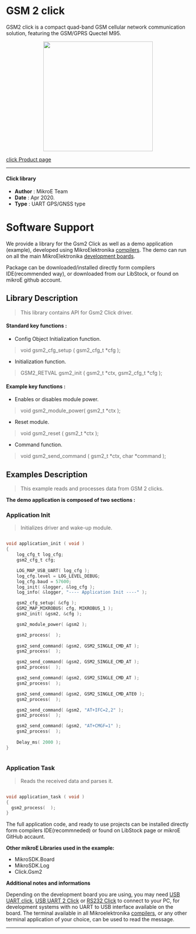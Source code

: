 
# GSM 2 click

GSM2 click is a compact quad-band GSM cellular network communication solution, featuring the GSM/GPRS Quectel M95. 

<p align="center">
  <img src="https://download.mikroe.com/images/click_for_ide/gsm2_click.png" height=300px>
</p>

[click Product page](<https://www.mikroe.com/gsm-2-click>)

---


#### Click library 

- **Author**        : MikroE Team
- **Date**          : Apr 2020.
- **Type**          : UART GPS/GNSS type


# Software Support

We provide a library for the Gsm2 Click 
as well as a demo application (example), developed using MikroElektronika 
[compilers](https://shop.mikroe.com/compilers). 
The demo can run on all the main MikroElektronika [development boards](https://shop.mikroe.com/development-boards).

Package can be downloaded/installed directly form compilers IDE(recommended way), or downloaded from our LibStock, or found on mikroE github account. 

## Library Description

> This library contains API for Gsm2 Click driver.

#### Standard key functions :

- Config Object Initialization function.
> void gsm2_cfg_setup ( gsm2_cfg_t *cfg ); 
 
- Initialization function.
> GSM2_RETVAL gsm2_init ( gsm2_t *ctx, gsm2_cfg_t *cfg );


#### Example key functions :

- Enables or disables module power.
> void gsm2_module_power( gsm2_t *ctx );
 
- Reset module.
> void gsm2_reset ( gsm2_t *ctx );

- Command function.
> void gsm2_send_command ( gsm2_t *ctx, char *command );

## Examples Description

> This example reads and processes data from GSM 2 clicks.

**The demo application is composed of two sections :**

### Application Init 

> Initializes driver and wake-up module.

```c

void application_init ( void )
{
    log_cfg_t log_cfg;
    gsm2_cfg_t cfg;

    LOG_MAP_USB_UART( log_cfg );
    log_cfg.level = LOG_LEVEL_DEBUG;
    log_cfg.baud = 57600;
    log_init( &logger, &log_cfg );
    log_info( &logger, "---- Application Init ----" );

    gsm2_cfg_setup( &cfg );
    GSM2_MAP_MIKROBUS( cfg, MIKROBUS_1 );
    gsm2_init( &gsm2, &cfg );

    gsm2_module_power( &gsm2 );

    gsm2_process(  );
    
    gsm2_send_command( &gsm2, GSM2_SINGLE_CMD_AT );
    gsm2_process(  );

    gsm2_send_command( &gsm2, GSM2_SINGLE_CMD_AT );
    gsm2_process(  );

    gsm2_send_command( &gsm2, GSM2_SINGLE_CMD_AT );
    gsm2_process(  );

    gsm2_send_command( &gsm2, GSM2_SINGLE_CMD_ATE0 );
    gsm2_process(  );

    gsm2_send_command( &gsm2, "AT+IFC=2,2" );
    gsm2_process(  );

    gsm2_send_command( &gsm2, "AT+CMGF=1" );
    gsm2_process(  );
    
    Delay_ms( 2000 );
}
  
```

### Application Task

> Reads the received data and parses it. 

```c

void application_task ( void )
{
  gsm2_process(  );
}  

```

The full application code, and ready to use projects can be  installed directly form compilers IDE(recommneded) or found on LibStock page or mikroE GitHub accaunt.

**Other mikroE Libraries used in the example:** 

- MikroSDK.Board
- MikroSDK.Log
- Click.Gsm2

**Additional notes and informations**

Depending on the development board you are using, you may need 
[USB UART click](https://shop.mikroe.com/usb-uart-click), 
[USB UART 2 Click](https://shop.mikroe.com/usb-uart-2-click) or 
[RS232 Click](https://shop.mikroe.com/rs232-click) to connect to your PC, for 
development systems with no UART to USB interface available on the board. The 
terminal available in all Mikroelektronika 
[compilers](https://shop.mikroe.com/compilers), or any other terminal application 
of your choice, can be used to read the message.



---
